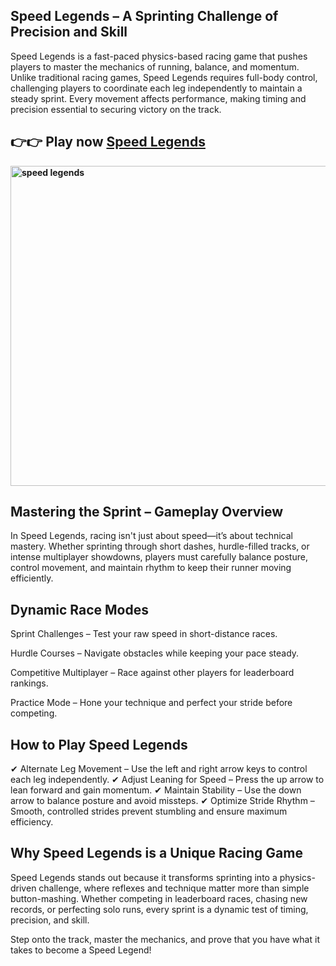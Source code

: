## Speed Legends – A Sprinting Challenge of Precision and Skill
Speed Legends is a fast-paced physics-based racing game that pushes players to master the mechanics of running, balance, and momentum. Unlike traditional racing games, Speed Legends requires full-body control, challenging players to coordinate each leg independently to maintain a steady sprint. Every movement affects performance, making timing and precision essential to securing victory on the track.

## 👉👉 Play now [Speed Legends](https://papas-games.io/speed-legends)
<p><span><strong><img src="https://papas-games.io/data/image/game/speed-legends.jpeg" alt="speed legends" width="512" height="512" /></strong></span></p>

## Mastering the Sprint – Gameplay Overview
In Speed Legends, racing isn't just about speed—it’s about technical mastery. Whether sprinting through short dashes, hurdle-filled tracks, or intense multiplayer showdowns, players must carefully balance posture, control movement, and maintain rhythm to keep their runner moving efficiently.

## Dynamic Race Modes
Sprint Challenges – Test your raw speed in short-distance races.

Hurdle Courses – Navigate obstacles while keeping your pace steady.

Competitive Multiplayer – Race against other players for leaderboard rankings.

Practice Mode – Hone your technique and perfect your stride before competing.

## How to Play Speed Legends
✔ Alternate Leg Movement – Use the left and right arrow keys to control each leg independently. 
✔ Adjust Leaning for Speed – Press the up arrow to lean forward and gain momentum. 
✔ Maintain Stability – Use the down arrow to balance posture and avoid missteps. 
✔ Optimize Stride Rhythm – Smooth, controlled strides prevent stumbling and ensure maximum efficiency.

## Why Speed Legends is a Unique Racing Game
Speed Legends stands out because it transforms sprinting into a physics-driven challenge, where reflexes and technique matter more than simple button-mashing. Whether competing in leaderboard races, chasing new records, or perfecting solo runs, every sprint is a dynamic test of timing, precision, and skill.

Step onto the track, master the mechanics, and prove that you have what it takes to become a Speed Legend!
